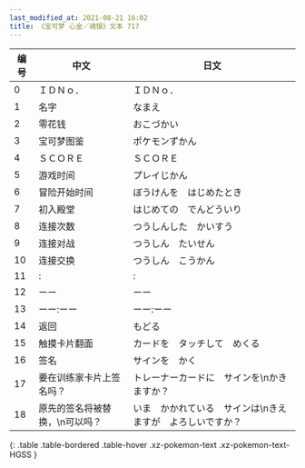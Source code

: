 ```yaml
---
last_modified_at: 2021-08-21 16:02
title: 《宝可梦 心金／魂银》文本 717
---
```

| 编号 | 中文 | 日文 |
| ---- | ---- | ---- |
| 0 | ＩＤＮｏ． | ＩＤＮｏ． |
| 1 | 名字 | なまえ |
| 2 | 零花钱 | おこづかい |
| 3 | 宝可梦图鉴 | ポケモンずかん |
| 4 | ＳＣＯＲＥ | ＳＣＯＲＥ |
| 5 | 游戏时间 | プレイじかん |
| 6 | 冒险开始时间 | ぼうけんを　はじめたとき |
| 7 | 初入殿堂 | はじめての　でんどういり |
| 8 | 连接次数 | つうしんした　かいすう |
| 9 | 连接对战 | つうしん　たいせん |
| 10 | 连接交换 | つうしん　こうかん |
| 11 | : | : |
| 12 | ーー | ーー |
| 13 | ーー:ーー | ーー:ーー |
| 14 | 返回 | もどる |
| 15 | 触摸卡片翻面 | カードを　タッチして　めくる |
| 16 | 签名 | サインを　かく |
| 17 | 要在训练家卡片上签名吗？ | トレーナーカードに　サインを\nかきますか？ |
| 18 | 原先的签名将被替换，\n可以吗？ | いま　かかれている　サインは\nきえますが　よろしいですか？ |
{: .table .table-bordered .table-hover .xz-pokemon-text .xz-pokemon-text-HGSS }